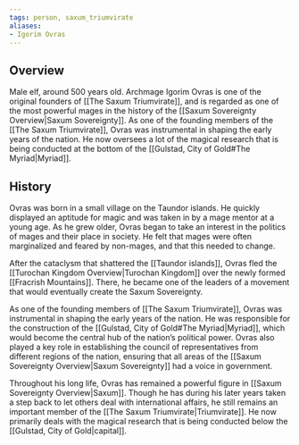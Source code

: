 ```yaml
---
tags: person, saxum_triumvirate
aliases:
- Igorim Ovras
---
```

## Overview
Male elf, around 500 years old. Archmage Igorim Ovras is one of the original founders of [[The Saxum Triumvirate]], and is regarded as one of the most powerful mages in the history of the [[Saxum Sovereignty Overview|Saxum Sovereignty]]. As one of the founding members of the [[The Saxum Triumvirate]], Ovras was instrumental in shaping the early years of the nation. He now oversees a lot of the magical research that is being conducted at the bottom of the [[Gulstad, City of Gold#The Myriad|Myriad]].
## History
Ovras was born in a small village on the Taundor islands. He quickly displayed an aptitude for magic and was taken in by a mage mentor at a young age. As he grew older, Ovras began to take an interest in the politics of mages and their place in society. He felt that mages were often marginalized and feared by non-mages, and that this needed to change.

After the cataclysm that shattered the [[Taundor islands]], Ovras fled the [[Turochan Kingdom Overview|Turochan Kingdom]] over the newly formed [[Fracrish Mountains]]. There, he became one of the leaders of a movement that would eventually create the Saxum Sovereignty.

As one of the founding members of [[The Saxum Triumvirate]], Ovras was instrumental in shaping the early years of the nation. He was responsible for the construction of the [[Gulstad, City of Gold#The Myriad|Myriad]], which would become the central hub of the nation’s political power. Ovras also played a key role in establishing the council of representatives from different regions of the nation, ensuring that all areas of the [[Saxum Sovereignty Overview|Saxum Sovereignty]] had a voice in government.

Throughout his long life, Ovras has remained a powerful figure in [[Saxum Sovereignty Overview|Saxum]]. Though he has during his later years taken a step back to let others deal with international affairs, he still remains an important member of the [[The Saxum Triumvirate|Triumvirate]]. He now primarily deals with the magical research that is being conducted below the [[Gulstad, City of Gold|capital]].